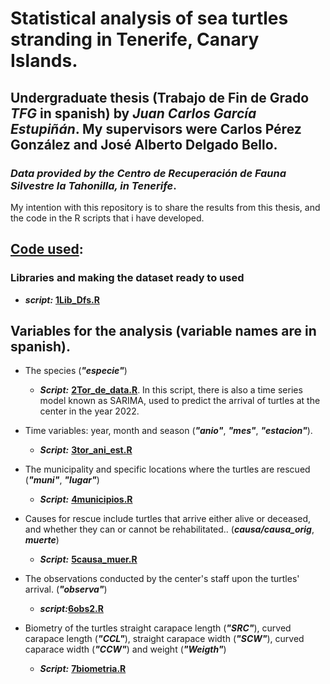 # Statistical analysis of sea turtles stranding in Tenerife, Canary Islands.</strong>

## <strong>Undergraduate thesis (Trabajo de Fin de Grado *TFG* in spanish) by *Juan Carlos García Estupiñán*. My supervisors were Carlos Pérez González and José Alberto Delgado Bello.</strong>

### <em> Data provided by the Centro de Recuperación de Fauna Silvestre la Tahonilla, in Tenerife</em>.

My intention with this repository is to share the results from this thesis, and the code in the R scripts that i have developed. 

## [Code used](scripts): 

### Libraries and making the dataset ready to used

* <strong><em>script:</strong></em> <strong><a href="scripts/1Lib_DFs.R">1Lib_Dfs.R</a></strong>

## Variables for the analysis (variable names are in spanish).

* The species (<strong><em>"especie"</strong></em>)

    * <strong><em>Script:</strong></em> <strong><a href="scripts/2Tor_de_data.R">2Tor_de_data.R</a></strong>. In this script, there is also a time series model known as SARIMA, used to predict the arrival of turtles at the center in the year 2022.

* Time variables: year, month and season (<strong><em>"anio"</strong></em>, <strong><em>"mes"</strong></em>, <strong><em>"estacion"</strong></em>).

    * <strong><em>Script:</strong></em> <strong><a href="scripts/3ani_est_mes.R">3tor_ani_est.R</a></strong>

* The municipality and specific locations where the turtles are rescued (<strong><em>"muni"</strong></em>, <strong><em>"lugar"</strong></em>)

    * <strong><em>Script:</strong></em> <strong><a href="scripts/4municipios.R">4municipios.R</a></strong>

* Causes for rescue include turtles that arrive either alive or deceased, and whether they can or cannot be rehabilitated.. (<strong><em>causa/causa_orig</strong></em>, <strong><em>muerte</strong></em>)

    * <strong><em>Script:</strong></em> <strong><a href="scripts/5causa_muer.R">5causa_muer.R</a></strong>

* The observations conducted by the center's staff upon the turtles' arrival. (<strong><em>"observa"</strong></em>)

    * <strong><em>script:</strong></em><strong><a href="scripts/6obs2.R">6obs2.R</a></strong>

* Biometry of the turtles straight carapace length (<strong><em>"SRC"</strong></em>), curved carapace length (<strong><em>"CCL"</strong></em>), straight carapace width (<strong><em>"SCW"</strong></em>), curved caparace width (<strong><em>"CCW"</strong></em>) and weight (<strong><em>"Weigth"</strong></em>)

    * <strong><em>Script:</strong></em> <strong><a href="scripts/7biometria.R">7biometria.R</a></strong>


